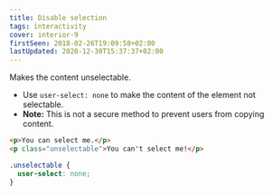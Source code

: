 ```yaml
---
title: Disable selection
tags: interactivity
cover: interior-9
firstSeen: 2018-02-26T19:09:58+02:00
lastUpdated: 2020-12-30T15:37:37+02:00
---
```


Makes the content unselectable.

- Use `user-select: none` to make the content of the element not selectable.
- **Note:** This is not a secure method to prevent users from copying content.

```html
<p>You can select me.</p>
<p class="unselectable">You can't select me!</p>
```

```css
.unselectable {
  user-select: none;
}
```
